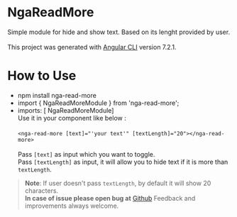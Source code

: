 # NgaReadMore

Simple module for hide and show text. Based on its lenght provided by user.<br /><br />
This project was generated with [Angular CLI](https://github.com/angular/angular-cli) version 7.2.1.

# How to Use

- npm install nga-read-more
- import { NgaReadMoreModule } from 'nga-read-more';
- imports: [ NgaReadMoreModule]<br />
Use it in your component like below :<br/><br/>
`<nga-read-more [text]="'your text'" [textLength]="20"></nga-read-more>`
<br /><br />
Pass `[text]` as input which you want to toggle.<br />
Pass `[textLength]` as input, it will allow you to hide text if it is more than `textLength`.<br />

> **Note**: If user doesn't pass `textLength`, by default it will show 20 characters.  
**In case of issue please open bug at** [Github](https://github.com/alokkarma/nga-read-more/issues)
> Feedback and improvements always welcome.